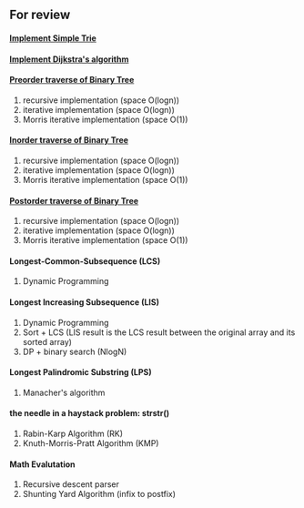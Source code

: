 For review
---

#### [Implement Simple Trie](Trie.h)

#### [Implement Dijkstra's algorithm](dijkstra.cpp)

#### [Preorder traverse of Binary Tree](preOrder.cpp)
1. recursive implementation (space O(logn))
2. iterative implementation (space O(logn))
3. Morris iterative implementation (space O(1))

#### [Inorder traverse of Binary Tree](inOrder.cpp)
1. recursive implementation (space O(logn))
2. iterative implementation (space O(logn))
3. Morris iterative implementation (space O(1))

#### [Postorder traverse of Binary Tree](postOrder.cpp)
1. recursive implementation (space O(logn))
2. iterative implementation (space O(logn))
3. Morris iterative implementation (space O(1))

#### Longest-Common-Subsequence (LCS)

1. Dynamic Programming

#### Longest Increasing Subsequence (LIS)

1. Dynamic Programming
2. Sort + LCS (LIS result is the LCS result between the original array and its sorted array)
3. DP + binary search (NlogN)

#### Longest Palindromic Substring (LPS)
1. Manacher's algorithm

#### the needle in a haystack problem: strstr()
1. Rabin-Karp Algorithm (RK)
2. Knuth-Morris-Pratt Algorithm (KMP)

#### Math Evalutation
1. Recursive descent parser
2. Shunting Yard Algorithm (infix to postfix)

